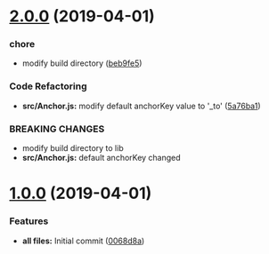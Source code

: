 # [2.0.0](https://github.com/kwzm/react-anchor-without-hash/compare/v1.0.0...v2.0.0) (2019-04-01)


### chore

* modify build directory ([beb9fe5](https://github.com/kwzm/react-anchor-without-hash/commit/beb9fe5))


### Code Refactoring

* **src/Anchor.js:** modify default anchorKey value to '_to' ([5a76ba1](https://github.com/kwzm/react-anchor-without-hash/commit/5a76ba1))


### BREAKING CHANGES

* modify build directory to lib
* **src/Anchor.js:** default anchorKey changed



# [1.0.0](https://github.com/kwzm/react-anchor-without-hash/compare/0068d8a...v1.0.0) (2019-04-01)


### Features

* **all files:** Initial commit ([0068d8a](https://github.com/kwzm/react-anchor-without-hash/commit/0068d8a))



